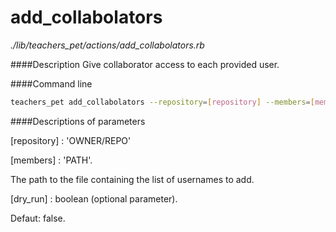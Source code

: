 # add_collabolators

*./lib/teachers_pet/actions/add_collabolators.rb*

####Description
Give collaborator access to each provided user.

####Command line
```bash
teachers_pet add_collabolators --repository=[repository] --members=[members] --dryrun=[dryrun]
```
####Descriptions of parameters

[repository] : 'OWNER/REPO'

[members] : 'PATH'.

The path to the file containing the list of usernames to add.

[dry_run] : boolean (optional parameter).

Defaut: false.